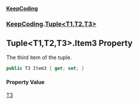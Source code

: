 #### [KeepCoding](index.md 'index')
### [KeepCoding](KeepCoding.md 'KeepCoding').[Tuple&lt;T1,T2,T3&gt;](Tuple.T1.T2.T3..md 'KeepCoding.Tuple&lt;T1,T2,T3&gt;')
## Tuple&lt;T1,T2,T3&gt;.Item3 Property
The third item of the tuple.  
```csharp
public T3 Item3 { get; set; }
```
#### Property Value
[T3](Tuple.T1.T2.T3..md#KeepCoding.Tuple.T1.T2.T3..T3 'KeepCoding.Tuple&lt;T1,T2,T3&gt;.T3')

